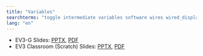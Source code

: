 ```yaml
---
title: "Variables"
searchterms: "toggle intermediate variables software wires wired_display_blocks inputs"
lang: "en"
---
```

 <ul>
 <li class="ng-binding">EV3-G Slides:
 <a href="ProgrammingLessons/intermediate/Variables.pptx">PPTX</a>,
 <a href="ProgrammingLessons/intermediate/Variables.pdf">PDF</a>
 </li>
 <li class="ng-binding">EV3 Classroom (Scratch) Slides:
 <a href="ProgrammingLessons/intermediate/scratch-Variables.pptx">PPTX</a>,
 <a href="ProgrammingLessons/intermediate/scratch-Variables.pdf">PDF</a>
 </li>
 </ul>
